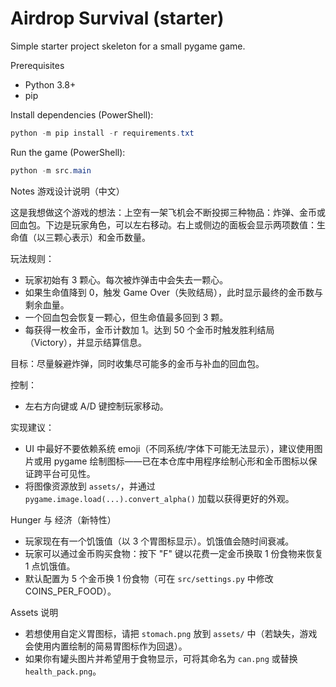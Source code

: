 # Airdrop Survival (starter)

Simple starter project skeleton for a small pygame game.

Prerequisites
- Python 3.8+
- pip

Install dependencies (PowerShell):

```powershell
python -m pip install -r requirements.txt
```

Run the game (PowerShell):

```powershell
python -m src.main
```

Notes
游戏设计说明（中文）

这是我想做这个游戏的想法：上空有一架飞机会不断投掷三种物品：炸弹、金币或回血包。下边是玩家角色，可以左右移动。右上或侧边的面板会显示两项数值：生命值（以三颗心表示）和金币数量。

玩法规则：
- 玩家初始有 3 颗心。每次被炸弹击中会失去一颗心。
- 如果生命值降到 0，触发 Game Over（失败结局），此时显示最终的金币数与剩余血量。
- 一个回血包会恢复一颗心，但生命值最多回到 3 颗。
- 每获得一枚金币，金币计数加 1。达到 50 个金币时触发胜利结局（Victory），并显示结算信息。

目标：尽量躲避炸弹，同时收集尽可能多的金币与补血的回血包。

控制：
- 左右方向键或 A/D 键控制玩家移动。

实现建议：
- UI 中最好不要依赖系统 emoji（不同系统/字体下可能无法显示），建议使用图片或用 pygame 绘制图标——已在本仓库中用程序绘制心形和金币图标以保证跨平台可见性。
- 将图像资源放到 `assets/`，并通过 `pygame.image.load(...).convert_alpha()` 加载以获得更好的外观。

Hunger 与 经济（新特性）
- 玩家现在有一个饥饿值（以 3 个胃图标显示）。饥饿值会随时间衰减。
- 玩家可以通过金币购买食物：按下 "F" 键以花费一定金币换取 1 份食物来恢复 1 点饥饿值。
- 默认配置为 5 个金币换 1 份食物（可在 `src/settings.py` 中修改 COINS_PER_FOOD）。

Assets 说明
- 若想使用自定义胃图标，请把 `stomach.png` 放到 `assets/` 中（若缺失，游戏会使用内置绘制的简易胃图标作为回退）。
- 如果你有罐头图片并希望用于食物显示，可将其命名为 `can.png` 或替换 `health_pack.png`。
